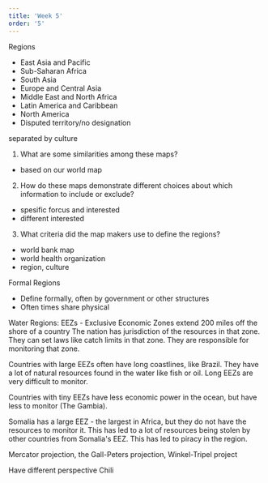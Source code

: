```yaml
---
title: 'Week 5'
order: '5'
---
```

Regions

- East Asia and Pacific
- Sub-Saharan Africa
- South Asia
- Europe and Central Asia
- Middle East and North Africa
- Latin America and Caribbean
- North America
- Disputed territory/no designation

separated by culture

1. What are some similarities among these maps?

- based on our world map

2. How do these maps demonstrate different choices about which information to include or exclude?

- spesific forcus and interested
- different interested

3. What criteria did the map makers use to define the regions?

- world bank map
- world health organization
- region, culture

Formal Regions

- Define formally, often by government or other structures
- Often times share physical

Water Regions: 
EEZs - Exclusive Economic Zones extend 200 miles off the shore of a country 
The nation has jurisdiction of the resources in that zone. They can set laws like catch limits in that zone. They are responsible for monitoring that zone. 

Countries with large EEZs often have long coastlines, like Brazil. They have a lot of natural resources found in the water like fish or oil. Long EEZs are very difficult to monitor. 

Countries with tiny EEZs have less economic power in the ocean, but have less to monitor (The Gambia). 

Somalia has a large EEZ - the largest in Africa, but they do not have the resources to monitor it. This has led to a lot of resources being stolen by other countries from Somalia's EEZ. This has led to piracy in the region. 

Mercator projection, the Gall-Peters projection, Winkel-Tripel project



Have different perspective 
Chili